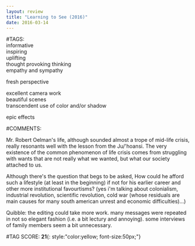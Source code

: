 ```yaml
---  
layout: review  
title: "Learning to See (2016)"  
date: 2016-03-14  
---  
```

  
#TAGS:  
informative  
inspiring  
uplifting  
thought provoking thinking  
empathy and sympathy  
  
fresh perspective  
  
excellent camera work  
beautiful scenes  
transcendent use of color and/or shadow  
  
epic effects  
  
#COMMENTS:  
  
Mr. Robert Oelman's life, although sounded almost a trope of mid-life crisis, really resonants well with the lesson from the Ju/'hoansi. The very existence of the common phenomenon of life crisis comes from struggling with wants that are not really what we wanted, but what our society attached to us.  
  
Although there's the question that begs to be asked, How could he afford such a lifestyle (at least in the beginning) if not for his earlier career and other more institutional favourtisms? (yes i'm talking about colonialism, industrial revolution, scientific revolution, cold war (whose residuals are main causes for many south american unrest and economic difficulties)...)  
  
Quibble: the editing could take more work. many messages were repeated in not so elegant fashion (i.e. a bit lectury and annoying). some interviews of family members seem a bit unnecessary.  
  
  
  
  
  
#TAG SCORE: **21**{: style:"color:yellow; font-size:50px;"}  
